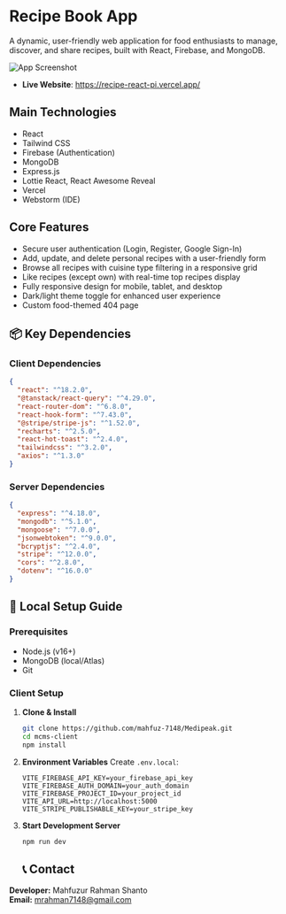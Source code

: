 # Recipe Book App

A dynamic, user-friendly web application for food enthusiasts to manage, discover, and share recipes, built with React, Firebase, and MongoDB.

![App Screenshot](https://i.postimg.cc/5N2HWwLW/recipe.png)

- **Live Website**: https://recipe-react-pi.vercel.app/

## Main Technologies
- React
- Tailwind CSS
- Firebase (Authentication)
- MongoDB
- Express.js
- Lottie React, React Awesome Reveal
- Vercel
- Webstorm (IDE)

## Core Features
- Secure user authentication (Login, Register, Google Sign-In)
- Add, update, and delete personal recipes with a user-friendly form
- Browse all recipes with cuisine type filtering in a responsive grid
- Like recipes (except own) with real-time top recipes display
- Fully responsive design for mobile, tablet, and desktop
- Dark/light theme toggle for enhanced user experience
- Custom food-themed 404 page

## 📦 Key Dependencies

### Client Dependencies
```json
{
  "react": "^18.2.0",
  "@tanstack/react-query": "^4.29.0",
  "react-router-dom": "^6.8.0",
  "react-hook-form": "^7.43.0",
  "@stripe/stripe-js": "^1.52.0",
  "recharts": "^2.5.0",
  "react-hot-toast": "^2.4.0",
  "tailwindcss": "^3.2.0",
  "axios": "^1.3.0"
}
```

### Server Dependencies
```json
{
  "express": "^4.18.0",
  "mongodb": "^5.1.0",
  "mongoose": "^7.0.0",
  "jsonwebtoken": "^9.0.0",
  "bcryptjs": "^2.4.0",
  "stripe": "^12.0.0",
  "cors": "^2.8.0",
  "dotenv": "^16.0.0"
}
```

## 🚀 Local Setup Guide

### Prerequisites
- Node.js (v16+)
- MongoDB (local/Atlas)
- Git

### Client Setup

1. **Clone & Install**
   ```bash
   git clone https://github.com/mahfuz-7148/Medipeak.git
   cd mcms-client
   npm install
   ```

2. **Environment Variables**
   Create `.env.local`:
   ```env
   VITE_FIREBASE_API_KEY=your_firebase_api_key
   VITE_FIREBASE_AUTH_DOMAIN=your_auth_domain
   VITE_FIREBASE_PROJECT_ID=your_project_id
   VITE_API_URL=http://localhost:5000
   VITE_STRIPE_PUBLISHABLE_KEY=your_stripe_key
   ```

3. **Start Development Server**
   ```bash
   npm run dev
   ```

   ## 📞 Contact

**Developer:** Mahfuzur Rahman Shanto  
**Email:** mrahman7148@gmail.com  

